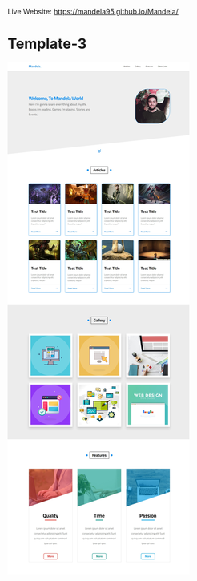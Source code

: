 Live Website: https://mandela95.github.io/Mandela/
# Template-3

 ![preview(full project)](https://github.com/Mandela95/Mandela/blob/main/Images/full.jpeg?raw=true)

